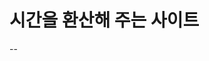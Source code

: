 # 시간을 환산해 주는 사이트

--

<img width = "80%" scr="https://user-images.githubusercontent.com/67817682/176365790-70440a24-37a8-43f0-ba4d-4435692a96d7.gif">

